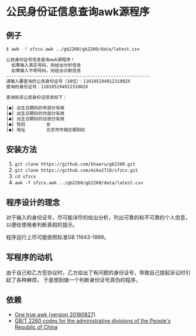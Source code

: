 # 公民身份证信息查询awk源程序

## 例子

```sh
$ awk -f sfzcx.awk ../gb2260/gb2260/data/latest.csv

公民身份证号信息查询awk源程序！
  如果输入真实号码，则给出分析信息
  如果输入不明号码，则给出诊断信息
-------------------------------------------------------
请输入要查询的公民身份证号（18位）：11010519491231002X
查询的身份证号：11010519491231002X

查询到该公民身份证信息如下：

[●] 出生日期码的年部分有效
[●] 出生日期码的月部分有效
[●] 出生日期码的日部分有效
[●] 性别        女
[●] 地址        北京市市辖区朝阳区

```

## 安装方法

1. `git clone https://github.com/khaeru/gb2260.git`
2. `git clone https://github.com/mike2718/sfzcx.git`
3. `cd sfzcx`
4. `awk -f sfzcx.awk ../gb2260/gb2260/data/latest.csv`

## 程序设计的理念

对于输入的身份证号，尽可能详尽的给出分析，列出可靠的和不可靠的个人信息，以便给使用者判断真假的提示。

程序运行上尽可能依照标准GB 11643-1999。

## 写程序的动机

由于自己和乙方签协议时，乙方给出了有问题的身份证号，导致自己提起诉讼时引起了各种麻烦，
于是想到做一个判断身份证号真伪的程序。

## 依赖

- [One true awk (version 20180827)](https://github.com/onetrueawk/awk/releases/tag/20180827)
- [GB/T 2260 codes for the administrative divisions of the People's Republic of China](https://github.com/khaeru/gb2260)
